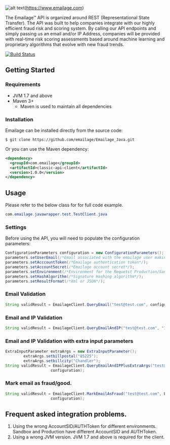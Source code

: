 [logo]: https://www.emailage.com/wp-content/uploads/2018/01/logo-dark.svg "Emailage Logo"

![alt text][logo](https://www.emailage.com)

The Emailage&#8482; API is organized around REST (Representational State Transfer). The API was built to help companies integrate with our highly efficient fraud risk and scoring system. By calling our API endpoints and simply passing us an email and/or IP Address, companies will be provided with real-time risk scoring assessments based around machine learning and proprietary algorithms that evolve with new fraud trends.

[![Build Status](https://eateam.visualstudio.com/Emailage%20Code/_apis/build/status/Github/Emailage_Java%20(master)?branchName=feature/update_build)](https://eateam.visualstudio.com/Emailage%20Code/_build/latest?definitionId=634&branchName=feature/update_build)

## Getting Started

### Requirements

* JVM 1.7 and above
* Maven 3+
    * Maven is used to maintain all dependencies

### Installation

Emailage can be installed directly from the source code:

```
$ git clone https://github.com/emailage/Emailage_Java.git
```
Or you can use the Maven dependency:
```xml
<dependency>
  <groupId>com.emailage</groupId>
  <artifactId>classic-api-client</artifactId>
  <version>1.0.0</version>
</dependency>
```

## Usage

Please refer to the below class for for full code example.

```Java
com.emailage.javawrapper.test.TestClient.java
```

### Settings

Before using the API, you will need to populate the configuration parameters:

```Java
ConfigurationParameters configuration = new ConfigurationParameters();
parameters.setUserEmail(/*Email associated with the emailage user making the request*/);
parameters.setAcccountToken(/*Emailage authentication token*/);
parameters.setAccountSecret(/*Emailage account secret*/);
parameters.setEnvironment(/*Environment for the Requetst Production/Sandbox*/);
parameters.setHashAlgorithm(/*Signature Hashing algorithm*/);
parameters.setResultFormat(/*Xml or JSON*/);
```

### Email Validation

```Java
String validResult = EmailageClient.QueryEmail("test@test.com", configuration);
```
### Email and IP Validation

```Java
String validResult = EmailageClient.QueryEmailAndIP("test@test.com", "147.12.12.13", configuration);
```

### Email and IP Validation with extra input parameters

```Java
ExtraInputParameter extraArgs = new ExtraInputParameter();
		extraArgs.setbillpostal("85225");
		extraArgs.setbillcity("Chandler");
String validResult = EmailageClient.QueryEmailAndIPPlusExtraArgs("test@test.com", "147.12.12.13", extraArgs,
					configuration);
```
### Mark email as fraud/good.

```Java
String validResult = EmailageClient.MarkEmailAsFraud("test@test.com", Enums.FraudFlag.Fraud, Enums.FraudType.Good,
					configuration);
```

## Frequent asked integration problems.

1. Using the wrong AccountSID/AUTHToken for different environments. Sandbox and Production have different AccountSID and AUTHToken.
2. Using a wrong JVM version. JVM 1.7 and above is required for the client.


